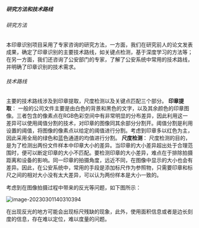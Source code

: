 ##### 研究方法和技术路线

###### 研究方法

本印章识别项目采用了专家咨询的研究方法，一方面，我们在研究前人的论文发表成果，确定了印章识别的主要技术路线，如关键点检测，基于深度学习的方法等；在另一方面，我们还咨询了公安部门的专家，了解了公安系统中常用的技术路线，并明确了印章识别的技术需求。

###### 技术路线

主要的技术路线涉及到印章提取，尺度检测以及关键点匹配三个部分。
**印章提取**：
一般的公司文件主要是由白色的背景和黑色的文字，以及其余颜色的印章图像。三者包含的像素点在RGB色彩空间中有非常明显的分布差异，因此利用这一差异可以使用阈值分割的技术，对印章的图像同其余部分分割开。阈值分割是利用设置的阈值，将图像的像素点以给定的阈值进行分割。考虑到印章多以红色为主，因此采用全局的绿色和蓝色通道的均值进行分割。
**尺度检测**：
尺度检测的目的，是为了检测出两份文件样本中印章大小的差异。当印章的大小差异超出处于合理范围时，便可以断定印章的大小不匹配。要检测印章的大小差异，难点在于排除拍摄距离和设备的影响。同一印章的拍摄角度，远近不同，在图像中显示的大小也会有差异。因此，在公安系统中，常用的手段是添加标尺作为参照物，只需要印章和标尺之间的相对大小没有太大差异，可以认为两份样本是大小一致的。

考虑到在图像拍摄过程中带来的反光等问题，如下图所示：

![image-20230301140310394](https://lh-picbed.oss-cn-chengdu.aliyuncs.com/image-20230301140310394.png)

在出现反光的地方可能会出现标尺残缺的现象，此外，使用面积信息或者是边长刻度的信息，存在难以定位，难以度量的问题。


